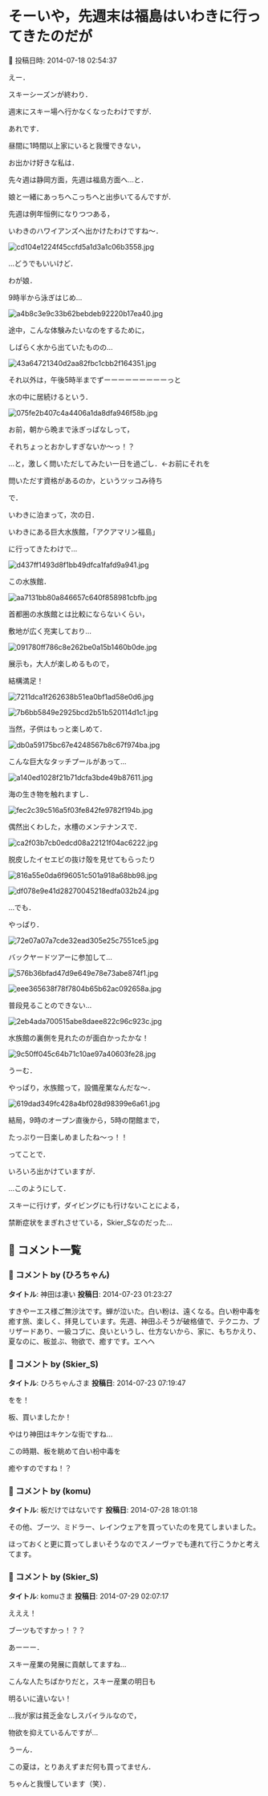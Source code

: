 # そーいや，先週末は福島はいわきに行ってきたのだが

📅 投稿日時: 2014-07-18 02:54:37

えー．


スキーシーズンが終わり．


週末にスキー場へ行かなくなったわけですが．





あれです．


昼間に1時間以上家にいると我慢できない，


お出かけ好きな私は．


先々週は静岡方面，先週は福島方面へ…と．


娘と一緒にあっちへこっちへと出歩いてるんですが．





先週は例年恒例になりつつある，


いわきのハワイアンズへ出かけたわけですね～．




![cd104e1224f45ccfd5a1d3a1c06b3558.jpg](images/cd104e1224f45ccfd5a1d3a1c06b3558.jpg)




…どうでもいいけど．


わが娘．


9時半から泳ぎはじめ…




![a4b8c3e9c33b62bebdeb92220b17ea40.jpg](images/a4b8c3e9c33b62bebdeb92220b17ea40.jpg)




途中，こんな体験みたいなのをするために，


しばらく水から出ていたものの…




![43a64721340d2aa82fbc1cbb2f164351.jpg](images/43a64721340d2aa82fbc1cbb2f164351.jpg)




それ以外は，午後5時半までずーーーーーーーーーっと


水の中に居続けるという．




![075fe2b407c4a4406a1da8dfa946f58b.jpg](images/075fe2b407c4a4406a1da8dfa946f58b.jpg)




お前，朝から晩まで泳ぎっぱなしって，


それちょっとおかしすぎないか～っ！？


…と，激しく問いただしてみたい一日を過ごし．←お前にそれを


問いただす資格があるのか，というツッコみ待ち





で．


いわきに泊まって，次の日．


いわきにある巨大水族館，「アクアマリン福島」


に行ってきたわけで…




![d437ff1493d8f1bb49dfca1fafd9a941.jpg](images/d437ff1493d8f1bb49dfca1fafd9a941.jpg)




この水族館．




![aa7131bb80a846657c640f858981cbfb.jpg](images/aa7131bb80a846657c640f858981cbfb.jpg)




首都圏の水族館とは比較にならないくらい，


敷地が広く充実しており…




![091780ff786c8e262be0a15b1460b0de.jpg](images/091780ff786c8e262be0a15b1460b0de.jpg)




展示も，大人が楽しめるもので，


結構満足！




![7211dca1f262638b51ea0bf1ad58e0d6.jpg](images/7211dca1f262638b51ea0bf1ad58e0d6.jpg)









![7b6bb5849e2925bcd2b51b520114d1c1.jpg](images/7b6bb5849e2925bcd2b51b520114d1c1.jpg)




当然，子供はもっと楽しめて．




![db0a59175bc67e4248567b8c67f974ba.jpg](images/db0a59175bc67e4248567b8c67f974ba.jpg)




こんな巨大なタッチプールがあって…




![a140ed1028f21b71dcfa3bde49b87611.jpg](images/a140ed1028f21b71dcfa3bde49b87611.jpg)




海の生き物を触れますし．




![fec2c39c516a5f03fe842fe9782f194b.jpg](images/fec2c39c516a5f03fe842fe9782f194b.jpg)




偶然出くわした，水槽のメンテナンスで．




![ca2f03b7cb0edcd08a22121f04ac6222.jpg](images/ca2f03b7cb0edcd08a22121f04ac6222.jpg)




脱皮したイセエビの抜け殻を見せてもらったり




![816a55e0da6f96051c501a918a68bb98.jpg](images/816a55e0da6f96051c501a918a68bb98.jpg)









![df078e9e41d28270045218edfa032b24.jpg](images/df078e9e41d28270045218edfa032b24.jpg)




…でも．


やっぱり．




![72e07a07a7cde32ead305e25c7551ce5.jpg](images/72e07a07a7cde32ead305e25c7551ce5.jpg)




バックヤードツアーに参加して…




![576b36bfad47d9e649e78e73abe874f1.jpg](images/576b36bfad47d9e649e78e73abe874f1.jpg)









![eee365638f78f7804b65b62ac092658a.jpg](images/eee365638f78f7804b65b62ac092658a.jpg)




普段見ることのできない…




![2eb4ada700515abe8daee822c96c923c.jpg](images/2eb4ada700515abe8daee822c96c923c.jpg)




水族館の裏側を見れたのが面白かったかな！




![9c50ff045c64b71c10ae97a40603fe28.jpg](images/9c50ff045c64b71c10ae97a40603fe28.jpg)




うーむ．


やっぱり，水族館って，設備産業なんだな～．




![619dad349fc428a4bf028d98399e6a61.jpg](images/619dad349fc428a4bf028d98399e6a61.jpg)




結局，9時のオープン直後から，5時の閉館まで，


たっぷり一日楽しめましたね～っ！！





ってことで．


いろいろ出かけていますが．


…このようにして．


スキーに行けず，ダイビングにも行けないことによる，


禁断症状をまぎれさせている，Skier_Sなのだった…

## 💬 コメント一覧

### 💬 コメント by (ひろちゃん)
**タイトル**: 神田は凄い
**投稿日**: 2014-07-23 01:23:27

すきやーエス様ご無沙汰です。蝉が泣いた。白い粉は、遠くなる。白い粉中毒を癒す旅、楽しく、拝見しています。先週、神田ふそうが破格値で、テクニカ、ブリザードあり、一級コブに、良いというし、仕方ないから、家に、もちかえり、夏なのに、板並ぶ、物欲で、癒すです。エヘヘ

### 💬 コメント by (Skier_S)
**タイトル**: ひろちゃんさま
**投稿日**: 2014-07-23 07:19:47

をを！

板、買いましたか！

やはり神田はキケンな街ですね…



この時期、板を眺めて白い枌中毒を

癒やすのですね！？

### 💬 コメント by (komu)
**タイトル**: 板だけではないです
**投稿日**: 2014-07-28 18:01:18

その他、ブーツ、ミドラー、レインウェアを買っていたのを見てしまいました。

ほっておくと更に買ってしまいそうなのでスノーヴァでも連れて行こうかと考えてます。

### 💬 コメント by (Skier_S)
**タイトル**: komuさま
**投稿日**: 2014-07-29 02:07:17

えええ！

ブーツもですかっ！？？

あーーー．

スキー産業の発展に貢献してますね…

こんな人たちばかりだと，スキー産業の明日も

明るいに違いない！



…我が家は貧乏金なしスパイラルなので，

物欲を抑えているんですが…

うーん．

この夏は，とりあえずまだ何も買ってません．

ちゃんと我慢しています（笑）．

